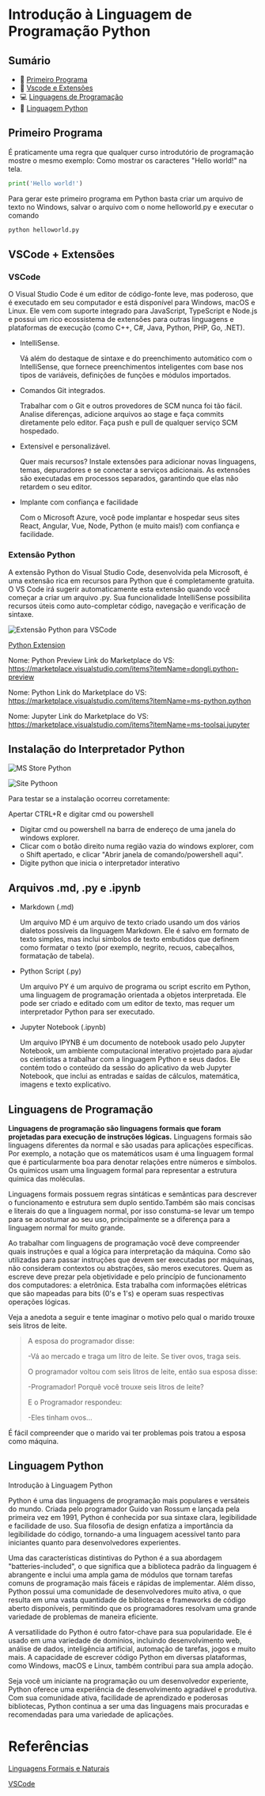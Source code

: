 # Introdução à Linguagem de Programação Python

## Sumário

- 🎉 [Primeiro Programa](#primeiro-programa)
- 📓 [Vscode e Extensões](#vscode--extensões)
- 💻 [Linguagens de Programação](#linguagens-de-programação)
- 🐍 [Linguagem Python](#linguagem-python)

## Primeiro Programa

É praticamente uma regra que qualquer curso introdutório de programação mostre o mesmo exemplo: Como mostrar os caracteres "Hello world!" na tela.

```python
print('Hello world!')

```

Para gerar este primeiro programa em Python basta criar um arquivo de texto no Windows, salvar o arquivo com o nome helloworld.py e executar o comando

```sh
python helloworld.py
```

## VSCode + Extensões

### VSCode

O Visual Studio Code é um editor de código-fonte leve, mas poderoso, que é executado em seu computador e está disponível para Windows, macOS e Linux. Ele vem com suporte integrado para JavaScript, TypeScript e Node.js e possui um rico ecossistema de extensões para outras linguagens e plataformas de execução (como C++, C#, Java, Python, PHP, Go, .NET).

- IntelliSense.

  Vá além do destaque de sintaxe e do preenchimento automático com o IntelliSense, que fornece preenchimentos inteligentes com base nos tipos de variáveis, definições de funções e módulos importados.

- Comandos Git integrados.

  Trabalhar com o Git e outros provedores de SCM nunca foi tão fácil. Analise diferenças, adicione arquivos ao stage e faça commits diretamente pelo editor. Faça push e pull de qualquer serviço SCM hospedado.

- Extensível e personalizável.

  Quer mais recursos? Instale extensões para adicionar novas linguagens, temas, depuradores e se conectar a serviços adicionais. As extensões são executadas em processos separados, garantindo que elas não retardem o seu editor.

- Implante com confiança e facilidade

  Com o Microsoft Azure, você pode implantar e hospedar seus sites React, Angular, Vue, Node, Python (e muito mais!) com confiança e facilidade.

### Extensão Python

A extensão Python do Visual Studio Code, desenvolvida pela Microsoft, é uma extensão rica em recursos para Python que é completamente gratuita. O VS Code irá sugerir automaticamente esta extensão quando você começar a criar um arquivo .py. Sua funcionalidade IntelliSense possibilita recursos úteis como auto-completar código, navegação e verificação de sintaxe.

![Extensão Python para VSCode](https://img.php.cn/upload/image/961/675/313/1577688334701318.png)

[Python Extension](https://lightrun.com/wp-content/uploads/2023/03/python_for_vscode.png)

Nome: Python Preview
Link do Marketplace do VS: https://marketplace.visualstudio.com/items?itemName=dongli.python-preview

Nome: Python
Link do Marketplace do VS: https://marketplace.visualstudio.com/items?itemName=ms-python.python

Nome: Jupyter
Link do Marketplace do VS: https://marketplace.visualstudio.com/items?itemName=ms-toolsai.jupyter

## Instalação do Interpretador Python

![MS Store Python](../img/msstore-python.png)

![Site Pythoon](../img/sitepython.png)

Para testar se a instalação ocorreu corretamente:

Apertar CTRL+R e digitar cmd ou powershell

- Digitar cmd ou powershell na barra de endereço de uma janela do windows explorer.
- Clicar com o botão direito numa região vazia do windows explorer, com o Shift apertado, e clicar "Abrir janela de comando/powershell aqui".
- Digite python que inicia o interpretador interativo

## Arquivos .md, .py e .ipynb

- Markdown (.md)

  Um arquivo MD é um arquivo de texto criado usando um dos vários dialetos possíveis da linguagem Markdown. Ele é salvo em formato de texto simples, mas inclui símbolos de texto embutidos que definem como formatar o texto (por exemplo, negrito, recuos, cabeçalhos, formatação de tabela).

- Python Script (.py)

  Um arquivo PY é um arquivo de programa ou script escrito em Python, uma linguagem de programação orientada a objetos interpretada. Ele pode ser criado e editado com um editor de texto, mas requer um interpretador Python para ser executado.

- Jupyter Notebook (.ipynb)

  Um arquivo IPYNB é um documento de notebook usado pelo Jupyter Notebook, um ambiente computacional interativo projetado para ajudar os cientistas a trabalhar com a linguagem Python e seus dados. Ele contém todo o conteúdo da sessão do aplicativo da web Jupyter Notebook, que inclui as entradas e saídas de cálculos, matemática, imagens e texto explicativo.

## Linguagens de Programação

**Linguagens de programação são linguagens formais que foram projetadas para execução de instruções lógicas.** Linguagens formais são linguagens diferentes da normal e são usadas para aplicações específicas. Por exemplo, a notação que os matemáticos usam é uma linguagem formal que é particularmente boa para denotar relações entre números e símbolos. Os químicos usam uma linguagem formal para representar a estrutura química das moléculas.

Linguagens formais possuem regras sintáticas e semânticas para descrever o funcionamento e estrutura sem duplo sentido.Também são mais concisas e literais do que a linguagem normal, por isso constuma-se levar um tempo para se acostumar ao seu uso, principalmente se a diferença para a linguagem normal for muito grande.

Ao trabalhar com linguagens de programação você deve compreender quais instruções e qual a lógica para interpretação da máquina. Como são utilizadas para passar instruções que devem ser executadas por máquinas, não consideram contextos ou abstrações, são meros executores. Quem as escreve deve prezar pela objetividade e pelo princípio de funcionamento dos computadores: a eletrônica. Esta trabalha com informações elétricas que são mapeadas para bits (0's e 1's) e operam suas respectivas operações lógicas.

Veja a anedota a seguir e tente imaginar o motivo pelo qual o marido trouxe seis litros de leite.

> A esposa do programador disse:
>
> -Vá ao mercado e traga um litro de leite. Se tiver ovos, traga seis.
>
> O programador voltou com seis litros de leite, então sua esposa disse:
>
> -Programador! Porquê você trouxe seis litros de leite?
>
> E o Programador respondeu:
>
> -Eles tinham ovos...

É fácil compreender que o marido vai ter problemas pois tratou a esposa como máquina.

## Linguagem Python

Introdução à Linguagem Python

Python é uma das linguagens de programação mais populares e versáteis do mundo. Criada pelo programador Guido van Rossum e lançada pela primeira vez em 1991, Python é conhecida por sua sintaxe clara, legibilidade e facilidade de uso. Sua filosofia de design enfatiza a importância da legibilidade do código, tornando-a uma linguagem acessível tanto para iniciantes quanto para desenvolvedores experientes.

Uma das características distintivas do Python é a sua abordagem "batteries-included", o que significa que a biblioteca padrão da linguagem é abrangente e inclui uma ampla gama de módulos que tornam tarefas comuns de programação mais fáceis e rápidas de implementar. Além disso, Python possui uma comunidade de desenvolvedores muito ativa, o que resulta em uma vasta quantidade de bibliotecas e frameworks de código aberto disponíveis, permitindo que os programadores resolvam uma grande variedade de problemas de maneira eficiente.

A versatilidade do Python é outro fator-chave para sua popularidade. Ele é usado em uma variedade de domínios, incluindo desenvolvimento web, análise de dados, inteligência artificial, automação de tarefas, jogos e muito mais. A capacidade de escrever código Python em diversas plataformas, como Windows, macOS e Linux, também contribui para sua ampla adoção.

Seja você um iniciante na programação ou um desenvolvedor experiente, Python oferece uma experiência de desenvolvimento agradável e produtiva. Com sua comunidade ativa, facilidade de aprendizado e poderosas bibliotecas, Python continua a ser uma das linguagens mais procuradas e recomendadas para uma variedade de aplicações.

# Referências

[Linguagens Formais e Naturais](https://runestone.academy/ns/books/published/thinkcspy/GeneralIntro/FormalandNaturalLanguages.html)

[VSCode](https://code.visualstudio.com/docs)
